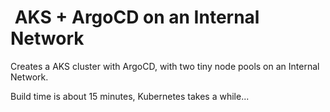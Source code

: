 #  AKS + ArgoCD on an Internal Network

Creates a AKS cluster with ArgoCD, with two tiny node pools on an Internal Network.

Build time is about 15 minutes, Kubernetes takes a while...
